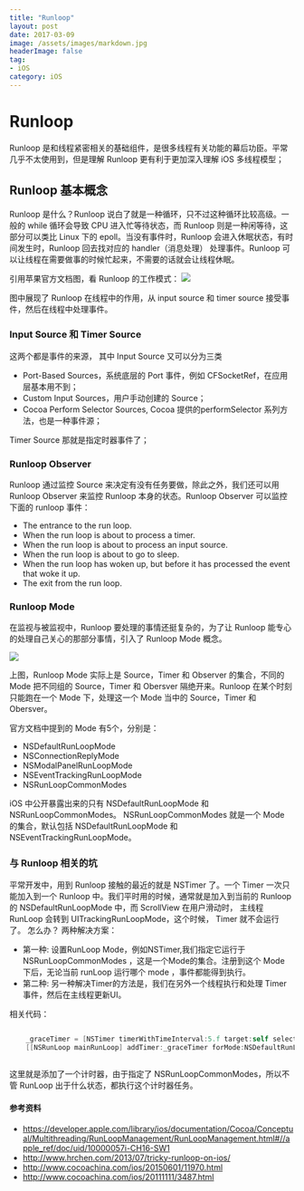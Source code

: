 ```yaml
---
title: "Runloop"
layout: post
date: 2017-03-09
image: /assets/images/markdown.jpg
headerImage: false
tag:
- iOS
category: iOS
---
```


# Runloop

Runloop 是和线程紧密相关的基础组件，是很多线程有关功能的幕后功臣。平常几乎不太使用到，但是理解 Runloop 更有利于更加深入理解 iOS 多线程模型；

## Runloop 基本概念
Runloop 是什么？Runloop 说白了就是一种循环，只不过这种循环比较高级。一般的 while 循环会导致 CPU 进入忙等待状态，而 Runloop 则是一种闲等待，这部分可以类比 Linux 下的 epoll。当没有事件时，Runloop 会进入休眠状态，有时间发生时，Runloop 回去找对应的 handler（消息处理） 处理事件。Runloop 可以让线程在需要做事的时候忙起来，不需要的话就会让线程休眠。

引用苹果官方文档图，看 Runloop 的工作模式：
![](https://developer.apple.com/library/ios/documentation/Cocoa/Conceptual/Multithreading/Art/runloop.jpg)

图中展现了 Runloop 在线程中的作用，从 input source 和 timer source 接受事件，然后在线程中处理事件。

### Input Source 和 Timer Source
这两个都是事件的来源， 其中 Input Source 又可以分为三类

*  Port-Based Sources，系统底层的 Port 事件，例如 CFSocketRef，在应用层基本用不到；
*  Custom Input Sources，用户手动创建的 Source；
*  Cocoa Perform Selector Sources, Cocoa 提供的performSelector 系列方法，也是一种事件源；

Timer Source 那就是指定时器事件了；

### Runloop Observer
Runloop 通过监控 Source 来决定有没有任务要做，除此之外，我们还可以用 Runloop Observer 来监控 Runloop 本身的状态。Runloop Observer 可以监控下面的 runloop 事件：

* The entrance to the run loop.
* When the run loop is about to process a timer.
* When the run loop is about to process an input source.
* When the run loop is about to go to sleep.
* When the run loop has woken up, but before it has processed the event that woke it up.
* The exit from the run loop.

### Runloop Mode
在监视与被监视中，Runloop 要处理的事情还挺复杂的，为了让 Runloop 能专心的处理自己关心的那部分事情，引入了 Runloop Mode 概念。

![](http://cc.cocimg.com/api/uploads/20150528/1432798883604537.png)

上图，Runloop Mode 实际上是 Source，Timer 和 Observer 的集合，不同的 Mode 把不同组的 Source，Timer 和 Obersver 隔绝开来。Runloop 在某个时刻只能跑在一个 Mode 下，处理这一个 Mode 当中的 Source，Timer 和 Obersver。

官方文档中提到的 Mode 有5个，分别是：

* NSDefaultRunLoopMode
* NSConnectionReplyMode
* NSModalPanelRunLoopMode
* NSEventTrackingRunLoopMode
* NSRunLoopCommonModes

iOS 中公开暴露出来的只有 NSDefaultRunLoopMode 和 NSRunLoopCommonModes。
NSRunLoopCommonModes 就是一个 Mode 的集合，默认包括 NSDefaultRunLoopMode 和 NSEventTrackingRunLoopMode。

### 与 Runloop 相关的坑
平常开发中，用到 Runloop 接触的最近的就是 NSTimer 了。一个 Timer 一次只能加入到一个 Runloop 中。我们平时用的时候，通常就是加入到当前的 Runloop 的 NSDefaultRunLoopMode 中，而 ScrollView 在用户滑动时， 主线程 RunLoop 会转到 UITrackingRunLoopMode，这个时候， Timer 就不会运行了。
怎么办？ 两种解决方案：

* 第一种: 设置RunLoop Mode，例如NSTimer,我们指定它运行于 NSRunLoopCommonModes ，这是一个Mode的集合。注册到这个 Mode 下后，无论当前 runLoop 运行哪个 mode ，事件都能得到执行。
* 第二种: 另一种解决Timer的方法是，我们在另外一个线程执行和处理 Timer 事件，然后在主线程更新UI。

相关代码：

```objectivec

	_graceTimer = [NSTimer timerWithTimeInterval:5.f target:self selector:@selector(updateViewControllersCaches) userInfo:nil repeats:YES];
	[[NSRunLoop mainRunLoop] addTimer:_graceTimer forMode:NSDefaultRunLoopMode];
	
```

这里就是添加了一个计时器，由于指定了 NSRunLoopCommonModes，所以不管 RunLoop 出于什么状态，都执行这个计时器任务。



#### 参考资料

* https://developer.apple.com/library/ios/documentation/Cocoa/Conceptual/Multithreading/RunLoopManagement/RunLoopManagement.html#//apple_ref/doc/uid/10000057i-CH16-SW1
* http://www.hrchen.com/2013/07/tricky-runloop-on-ios/
* http://www.cocoachina.com/ios/20150601/11970.html
* http://www.cocoachina.com/ios/20111111/3487.html

















